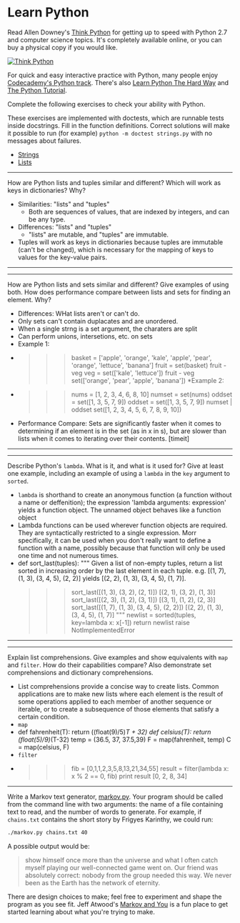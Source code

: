 # Learn Python

Read Allen Downey's [Think Python](http://www.greenteapress.com/thinkpython/) for getting up to speed with Python 2.7 and computer science topics. It's completely available online, or you can buy a physical copy if you would like.

[![Think Python](img/think_python.png)](http://www.greenteapress.com/thinkpython/)

For quick and easy interactive practice with Python, many people enjoy [Codecademy's Python track](http://www.codecademy.com/en/tracks/python). There's also [Learn Python The Hard Way](http://learnpythonthehardway.org/book/) and [The Python Tutorial](https://docs.python.org/2/tutorial/).

Complete the following exercises to check your ability with Python.

These exercises are implemented with doctests, which are runnable tests inside docstrings. Fill in the function definitions. Correct solutions will make it possible to run (for example) `python -m doctest strings.py` with no messages about failures.

 * [Strings](python/strings.py)
 * [Lists](python/lists.py)


---

How are Python lists and tuples similar and different? Which will work as keys in dictionaries? Why?

* Similarities: "lists" and "tuples" 
  * Both are sequences of values, that are indexed by integers, and can be any type.
* Differences: "lists" and "tuples"
  * "lists" are mutable, and "tuples" are immutable.
* Tuples will work as keys in dictionaries because tuples are immutable (can't be changed), which is necessary for the mapping of keys to values for the key-value pairs.

---


---

How are Python lists and sets similar and different? Give examples of using both. How does performance compare between lists and sets for finding an element. Why?

* Differences: WHat lists aren't or can't do.
 * Only sets can't contain duplacates and are unordered.
 * When a single strng is a set argument, the charaters are split
 * Can perform unions, intersetions, etc. on sets
* Example 1:
 * >>> basket = ['apple', 'orange', 'kale', 'apple', 'pear', 'orange', 'lettuce', 'banana']
   >>> fruit = set(basket)
   >>> fruit - veg
   >>> veg = set(['kale', 'lettuce'])
   >>> fruit - veg
   set(['orange', 'pear', 'apple', 'banana'])
*Example 2:
 * >>> nums = [1, 2, 3, 4, 6, 8, 10]
   >>> numset = set(nums)
   >>> oddset = set([1, 3, 5, 7, 9])
   >>> oddset = set([1, 3, 5, 7, 9])
   >>> numset | oddset
set([1, 2, 3, 4, 5, 6, 7, 8, 9, 10])
* Performance Compare: Sets are significantly faster when it comes to determining if an element is in the set (as in x in s), but are slower than lists when it comes to iterating over their contents. [timeit]

---


---

Describe Python's `lambda`. What is it, and what is it used for? Give at least one example, including an example of using a `lambda` in the `key` argument to `sorted`.

* `lambda` is shorthand to create an anonymous function (a function without a name or deffenition); the expression 'lambda arguments: expression' yields a function object. The unnamed object behaves like a function object
* Lambda functions can be used wherever function objects are required. They are syntactically restricted to a single expression. Morr specifically, it can be used when you don't really want to define a function with a name, possibly because that function will only be used one time and not numerous times.
*   def sort_last(tuples):
    """
    Given a list of non-empty tuples, return a list sorted in
    increasing order by the last element in each tuple.
    e.g. [(1, 7), (1, 3), (3, 4, 5), (2, 2)] yields
         [(2, 2), (1, 3), (3, 4, 5), (1, 7)].
    >>> sort_last([(1, 3), (3, 2), (2, 1)])
    [(2, 1), (3, 2), (1, 3)]
    >>> sort_last([(2, 3), (1, 2), (3, 1)])
    [(3, 1), (1, 2), (2, 3)]
    >>> sort_last([(1, 7), (1, 3), (3, 4, 5), (2, 2)])
    [(2, 2), (1, 3), (3, 4, 5), (1, 7)]
    """
    newlist = sorted(tuples, key=lambda x: x[-1])
    return newlist
    raise NotImplementedError

---


---

Explain list comprehensions. Give examples and show equivalents with `map` and `filter`. How do their capabilities compare? Also demonstrate set comprehensions and dictionary comprehensions.
* List comprehensions provide a concise way to create lists. Common applications are to make new lists where each element is the result of some operations applied to each member of another sequence or iterable, or to create a subsequence of those elements that satisfy a certain condition.
* `map`
 * def fahrenheit(T):
    return ((float(9)/5)*T + 32)
   def celsius(T):
    return (float(5)/9)*(T-32)
   temp = (36.5, 37, 37.5,39)
   F = map(fahrenheit, temp)
   C = map(celsius, F)
* `filter`
 * >>> fib = [0,1,1,2,3,5,8,13,21,34,55]
   >>> result = filter(lambda x: x % 2 == 0, fib)
   >>> print result
   [0, 2, 8, 34]

---


Write a Markov text generator, [markov.py](python/markov.py). Your program should be called from the command line with two arguments: the name of a file containing text to read, and the number of words to generate. For example, if `chains.txt` contains the short story by Frigyes Karinthy, we could run:

```bash
./markov.py chains.txt 40
```

A possible output would be:

> show himself once more than the universe and what I often catch myself playing our well-connected game went on. Our friend was absolutely correct: nobody from the group needed this way. We never been as the Earth has the network of eternity.

There are design choices to make; feel free to experiment and shape the program as you see fit. Jeff Atwood's [Markov and You](http://blog.codinghorror.com/markov-and-you/) is a fun place to get started learning about what you're trying to make.
